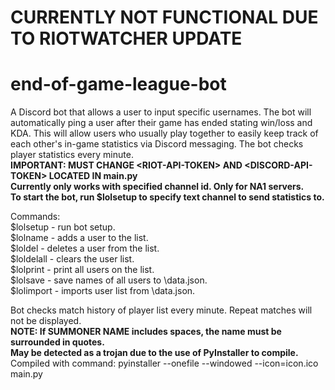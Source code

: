 # CURRENTLY NOT FUNCTIONAL DUE TO RIOTWATCHER UPDATE 
# end-of-game-league-bot  
A Discord bot that allows a user to input specific usernames. The bot will automatically ping a user after their game has ended stating win/loss and KDA. This will allow users who usually play together to easily keep track of each other's in-game statistics via Discord messaging. The bot checks player statistics every minute.    
**IMPORTANT: MUST CHANGE \<RIOT-API-TOKEN> AND \<DISCORD-API-TOKEN> LOCATED IN main.py**  
**Currently only works with specified channel id. Only for NA1 servers.**  
**To start the bot, run $lolsetup to specify text channel to send statistics to.**

Commands:  
$lolsetup <CHANNEL ID> - run bot setup.  
$lolname <SUMMONER NAME> - adds a user to the list.  
$loldel <SUMMONER NAME> - deletes a user from the list.  
$loldelall - clears the user list.  
$lolprint - print all users on the list.  
$lolsave - save names of all users to \data.json.  
$lolimport - imports user list from \data.json.

Bot checks match history of player list every minute. Repeat matches will not be displayed.   
**NOTE: If SUMMONER NAME includes spaces, the name must be surrounded in quotes.**  
**May be detected as a trojan due to the use of PyInstaller to compile.**  
Compiled with command: pyinstaller --onefile --windowed --icon=icon.ico main.py
